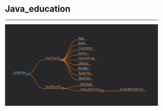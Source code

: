 # Java_education
---

![KILL_CHAIN1](https://github.com/MNESTRASHNO/Java_education/blob/main/Screenshot_20241024_040806.png)





